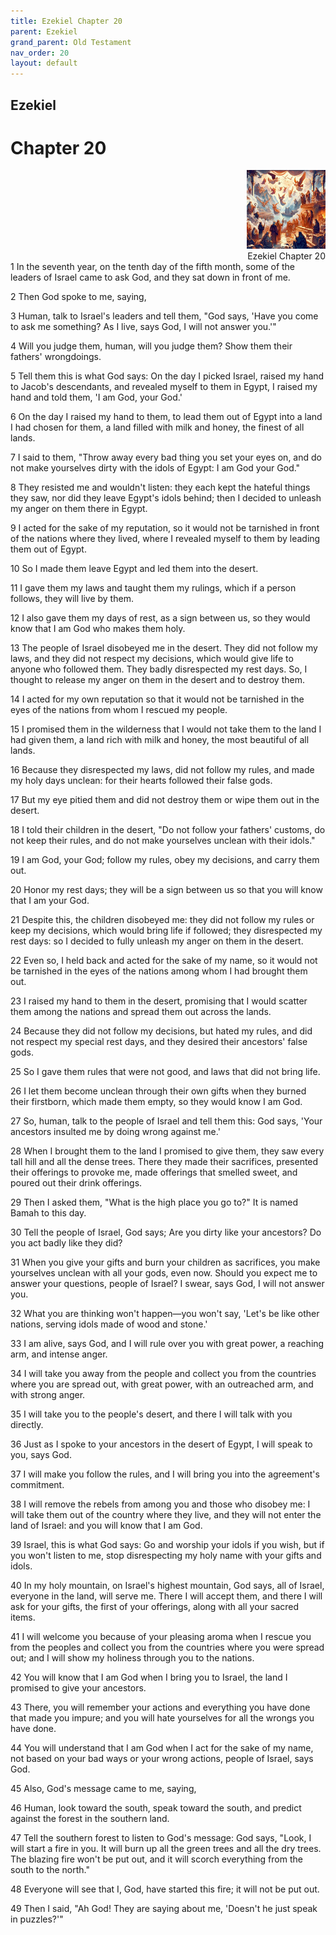 ```yaml
---
title: Ezekiel Chapter 20
parent: Ezekiel
grand_parent: Old Testament
nav_order: 20
layout: default
---
```


## Ezekiel

# Chapter 20

<div style="clear: both; text-align: right;">
    <img src="/assets/Image/Ezekiel/500/20.jpg" alt="Ezekiel Chapter 20" class="chapter-image" style="max-width: 25%; height: auto;"/>
    <figcaption style="font-size: 14px;">Ezekiel Chapter 20</figcaption>
</div>
1 In the seventh year, on the tenth day of the fifth month, some of the leaders of Israel came to ask God, and they sat down in front of me.

2 Then God spoke to me, saying,

3 Human, talk to Israel's leaders and tell them, "God says, 'Have you come to ask me something? As I live, says God, I will not answer you.'"

4 Will you judge them, human, will you judge them? Show them their fathers' wrongdoings.

5 Tell them this is what God says: On the day I picked Israel, raised my hand to Jacob's descendants, and revealed myself to them in Egypt, I raised my hand and told them, 'I am God, your God.'

6 On the day I raised my hand to them, to lead them out of Egypt into a land I had chosen for them, a land filled with milk and honey, the finest of all lands.

7 I said to them, "Throw away every bad thing you set your eyes on, and do not make yourselves dirty with the idols of Egypt: I am God your God."

8 They resisted me and wouldn't listen: they each kept the hateful things they saw, nor did they leave Egypt's idols behind; then I decided to unleash my anger on them there in Egypt.

9 I acted for the sake of my reputation, so it would not be tarnished in front of the nations where they lived, where I revealed myself to them by leading them out of Egypt.

10 So I made them leave Egypt and led them into the desert.

11 I gave them my laws and taught them my rulings, which if a person follows, they will live by them.

12 I also gave them my days of rest, as a sign between us, so they would know that I am God who makes them holy.

13 The people of Israel disobeyed me in the desert. They did not follow my laws, and they did not respect my decisions, which would give life to anyone who followed them. They badly disrespected my rest days. So, I thought to release my anger on them in the desert and to destroy them.

14 I acted for my own reputation so that it would not be tarnished in the eyes of the nations from whom I rescued my people.

15 I promised them in the wilderness that I would not take them to the land I had given them, a land rich with milk and honey, the most beautiful of all lands.

16 Because they disrespected my laws, did not follow my rules, and made my holy days unclean: for their hearts followed their false gods.

17 But my eye pitied them and did not destroy them or wipe them out in the desert.

18 I told their children in the desert, "Do not follow your fathers' customs, do not keep their rules, and do not make yourselves unclean with their idols."

19 I am God, your God; follow my rules, obey my decisions, and carry them out.

20 Honor my rest days; they will be a sign between us so that you will know that I am your God.

21 Despite this, the children disobeyed me: they did not follow my rules or keep my decisions, which would bring life if followed; they disrespected my rest days: so I decided to fully unleash my anger on them in the desert.

22 Even so, I held back and acted for the sake of my name, so it would not be tarnished in the eyes of the nations among whom I had brought them out.

23 I raised my hand to them in the desert, promising that I would scatter them among the nations and spread them out across the lands.

24 Because they did not follow my decisions, but hated my rules, and did not respect my special rest days, and they desired their ancestors' false gods.

25 So I gave them rules that were not good, and laws that did not bring life.

26 I let them become unclean through their own gifts when they burned their firstborn, which made them empty, so they would know I am God.

27 So, human, talk to the people of Israel and tell them this: God says, 'Your ancestors insulted me by doing wrong against me.'

28 When I brought them to the land I promised to give them, they saw every tall hill and all the dense trees. There they made their sacrifices, presented their offerings to provoke me, made offerings that smelled sweet, and poured out their drink offerings.

29 Then I asked them, "What is the high place you go to?" It is named Bamah to this day.

30 Tell the people of Israel, God says; Are you dirty like your ancestors? Do you act badly like they did?

31 When you give your gifts and burn your children as sacrifices, you make yourselves unclean with all your gods, even now. Should you expect me to answer your questions, people of Israel? I swear, says God, I will not answer you.

32 What you are thinking won't happen—you won't say, 'Let's be like other nations, serving idols made of wood and stone.'

33 I am alive, says God, and I will rule over you with great power, a reaching arm, and intense anger.

34 I will take you away from the people and collect you from the countries where you are spread out, with great power, with an outreached arm, and with strong anger.

35 I will take you to the people's desert, and there I will talk with you directly.

36 Just as I spoke to your ancestors in the desert of Egypt, I will speak to you, says God.

37 I will make you follow the rules, and I will bring you into the agreement's commitment.

38 I will remove the rebels from among you and those who disobey me: I will take them out of the country where they live, and they will not enter the land of Israel: and you will know that I am God.

39 Israel, this is what God says: Go and worship your idols if you wish, but if you won't listen to me, stop disrespecting my holy name with your gifts and idols.

40 In my holy mountain, on Israel's highest mountain, God says, all of Israel, everyone in the land, will serve me. There I will accept them, and there I will ask for your gifts, the first of your offerings, along with all your sacred items.

41 I will welcome you because of your pleasing aroma when I rescue you from the peoples and collect you from the countries where you were spread out; and I will show my holiness through you to the nations.

42 You will know that I am God when I bring you to Israel, the land I promised to give your ancestors.

43 There, you will remember your actions and everything you have done that made you impure; and you will hate yourselves for all the wrongs you have done.

44 You will understand that I am God when I act for the sake of my name, not based on your bad ways or your wrong actions, people of Israel, says God.

45 Also, God's message came to me, saying,

46 Human, look toward the south, speak toward the south, and predict against the forest in the southern land.

47 Tell the southern forest to listen to God's message: God says, "Look, I will start a fire in you. It will burn up all the green trees and all the dry trees. The blazing fire won't be put out, and it will scorch everything from the south to the north."

48 Everyone will see that I, God, have started this fire; it will not be put out.

49 Then I said, "Ah God! They are saying about me, 'Doesn't he just speak in puzzles?'"


